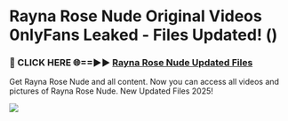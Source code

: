 # Rayna Rose Nude Original Videos 0nlyFans Leaked - Files Updated! ()

<h3>🔴 CLICK HERE 🌐==►► <a href="https://tinyurl.com/2p9ay9w9" rel="nofollow">Rayna Rose Nude Updated Files</a></h3>

Get Rayna Rose Nude and all content. Now you can access all videos and pictures of Rayna Rose Nude. New Updated Files 2025!

[![](https://i.imgur.com/KQgVmj3.gif)](https://tinyurl.com/2p9ay9w9)
